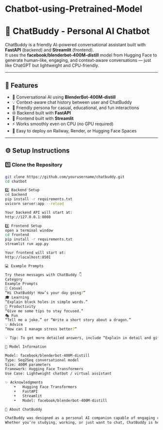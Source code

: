 # Chatbot-using-Pretrained-Model
# 💬 ChatBuddy - Personal AI Chatbot

ChatBuddy is a friendly AI-powered conversational assistant built with **FastAPI** (backend) and **Streamlit** (frontend).  
It uses the **facebook/blenderbot-400M-distill** model from Hugging Face to generate human-like, engaging, and context-aware conversations — just like ChatGPT but lightweight and CPU-friendly.

---

## 🚀 Features

- 🤖 Conversational AI using **BlenderBot-400M-distill**
- 💡 Context-aware chat history between user and ChatBuddy
- 🧠 Friendly persona for casual, educational, and fun interactions
- 🌐 Backend built with **FastAPI**
- 🎨 Frontend built with **Streamlit**
- ⚡ Works smoothly even on CPU (no GPU required)
- 🧩 Easy to deploy on Railway, Render, or Hugging Face Spaces

---

## ⚙️ Setup Instructions

### 1️⃣ Clone the Repository

```bash
git clone https://github.com/yourusername/chatbuddy.git
cd chatbot

2️⃣ Backend Setup
cd backend
pip install -r requirements.txt
uvicorn server:app --reload

Your backend API will start at:
http://127.0.0.1:8000

3️⃣ Frontend Setup
open a terminal window
cd frontend
pip install -r requirements.txt
streamlit run app.py

Your frontend will start at:
http://localhost:8501

💻 Example Prompts

Try these messages with ChatBuddy 👇
Category
Example Prompts
💬 Casual
“Hi ChatBuddy! How’s your day going?”
🎓 Learning
“Explain black holes in simple words.”
🧘 Productivity
“Give me some tips to stay focused.”
🎭 Fun
“Tell me a joke.” or “Write a short story about a dragon.”
💡 Advice
“How can I manage stress better?”

💡 Tip: To get more detailed answers, include “Explain in detail and give examples” at the start of your question.

🧠 Model Information

Model: facebook/blenderbot-400M-distill
Type: Seq2Seq conversational model
Size: 400M parameters
Framework: Hugging Face Transformers
Use Case: Lightweight chatbot / virtual assistant

✨ Acknowledgments
	•	Hugging Face Transformers
	•	FastAPI
	•	Streamlit
	•	Model: facebook/blenderbot-400M-distill

💬 About ChatBuddy

ChatBuddy was designed as a personal AI companion capable of engaging conversations, friendly advice, and lightweight assistance — all running locally on your machine.
Whether you’re studying, working, or just want to chat, ChatBuddy is here to talk!